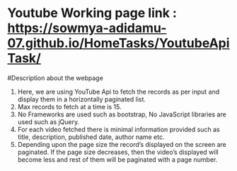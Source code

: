 # Youtube Working page link :  https://sowmya-adidamu-07.github.io/HomeTasks/YoutubeApiTask/

#Description about the webpage

1) Here, we are using YouTube Api to fetch the records as per input and display them in a horizontally paginated list.
2) Max records to fetch at a time is 15.
3) No Frameworks are used such as bootstrap, No JavaScript libraries are used such as jQuery.                    
4) For each video fetched there is minimal information provided such as title, description, published date, author name etc.
5) Depending upon the page size the record’s displayed on the screen are paginated. If the page size decreases, then the video’s displayed will become less and rest of them will be paginated with a page number.
	
